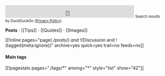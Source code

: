 <div class="searchddg">
<iframe src="https://duckduckgo.com/search.html?site=hroy.eu&prefill=search on hroy.eu with DuckDuckGo&focus=yes" style="overflow:hidden;margin:0 auto;padding:0;width:100%;max-width:408px;height:40px;" frameborder="0"></iframe>
<small>Search results by DuckDuckGo (<a href="https://duckduckgo.com/privacy">Privacy Policy</a>).</small>
</div>


**Posts** ⋅ [[Tips]] ⋅ [[Quotes]] ⋅ [[Images]]

[[!inline pages="page(./posts/*) and !*/Discussion and !(tagged(meta:ignore))" archive=yes
quick=yes trail=no feeds=no]]

#### Main tags

<nav class="tags main-tags">
[[!pagestats pages="./tags/*" among="*" style="list" show="42"]]
</nav>

